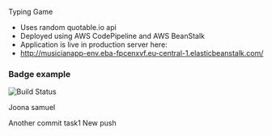Typing Game

- Uses random quotable.io api
- Deployed using AWS CodePipeline and AWS BeanStalk
- Application is live in production server here:
- http://musicianapp-env.eba-fpcenxvf.eu-central-1.elasticbeanstalk.com/




### Badge example

![Build Status](https://img.shields.io/badge/build-passing-brightgreen)

Joona
samuel

Another commit
task1
New push